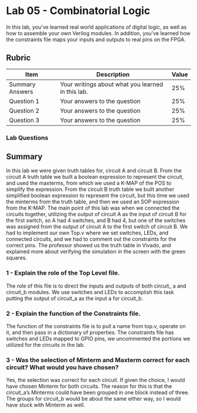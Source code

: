 # Lab 05 - Combinatorial Logic

In this lab, you’ve learned real world applications of digital logic, as well
as how to assemble your own Verilog modules. In addition, you’ve learned how
the constraints file maps your inputs and outputs to real pins on the FPGA.

## Rubric

| Item | Description | Value |
| ---- | ----------- | ----- |
| Summary Answers | Your writings about what you learned in this lab. | 25% |
| Question 1 | Your answers to the question | 25% |
| Question 2 | Your answers to the question | 25% |
| Question 3 | Your answers to the question | 25% |

### Lab Questions
## Summary
In this lab we were given truth tables for, circuit A and circuit B. From the circuit A truth table we built a boolean expression to represent the circuit, and used the maxterms, from which we used a K-MAP of the POS to simplify the expression. From the circuit B truth table we built another simplified boolean expression to represent the circuit, but this time we used the minterms from the truth table, and then we used an SOP expression from the K-MAP. The main point of this lab was when we connected the circuits together, utilizing the output of circuit A as the input of circuit B for the first switch, so A had 4 switches, and B had 4, but one of the switches was assigned from the output of circuit A to the first switch of circuit B. We had to implement our own Top.v where we set switches, LEDs, and connected circuits, and we had to comment out the constraints for the correct pins. The professor showed us the truth table in Vivado, and explained more about verifying the simulation in the screen with the green squares.   
### 1 - Explain the role of the Top Level file.
The role of this file is to direct the inputs and outputs of both circuit_ a and circuit_b modules. We use switches and LEDs to accomplish this task putting the output of circuit_a as the input a for circuit_b.
### 2 - Explain the function of the Constraints file.
The function of the constraints file is to pull a name from top.v, operate on it, and then pass in a dictionary of properties. The constraints file has switches and LEDs mapped to GPIO pins, we uncommented the portions we utilized for the circuits in the lab.
### 3 - Was the selection of Minterm and Maxterm correct for each circuit? What would you have chosen?
Yes, the selection was correct for each circuit. If given the choice, I would have chosen Minterm for both circuits. The reason for this is that the circuit_a’s Minterms could have been grouped in one block instead of three. The groups for circuit_b would be about the same either way, so I would have stuck with Minterm as well. 
